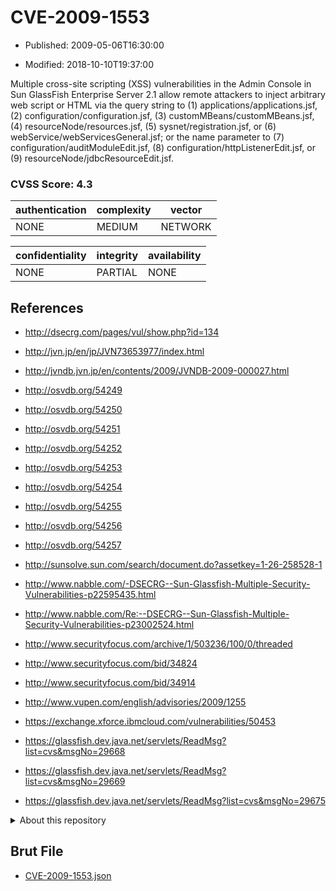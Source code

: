 # CVE-2009-1553

- Published: 2009-05-06T16:30:00

- Modified: 2018-10-10T19:37:00

Multiple cross-site scripting (XSS) vulnerabilities in the Admin Console in Sun GlassFish Enterprise Server 2.1 allow remote attackers to inject arbitrary web script or HTML via the query string to (1) applications/applications.jsf, (2) configuration/configuration.jsf, (3) customMBeans/customMBeans.jsf, (4) resourceNode/resources.jsf, (5) sysnet/registration.jsf, or (6) webService/webServicesGeneral.jsf; or the name parameter to (7) configuration/auditModuleEdit.jsf, (8) configuration/httpListenerEdit.jsf, or (9) resourceNode/jdbcResourceEdit.jsf.

### CVSS Score: **4.3**

| authentication | complexity | vector |
| --- | --- | --- |
| NONE | MEDIUM | NETWORK |

| confidentiality | integrity | availability |
| --- | --- | --- |
| NONE | PARTIAL | NONE |

## References

* http://dsecrg.com/pages/vul/show.php?id=134

* http://jvn.jp/en/jp/JVN73653977/index.html

* http://jvndb.jvn.jp/en/contents/2009/JVNDB-2009-000027.html

* http://osvdb.org/54249

* http://osvdb.org/54250

* http://osvdb.org/54251

* http://osvdb.org/54252

* http://osvdb.org/54253

* http://osvdb.org/54254

* http://osvdb.org/54255

* http://osvdb.org/54256

* http://osvdb.org/54257

* http://sunsolve.sun.com/search/document.do?assetkey=1-26-258528-1

* http://www.nabble.com/-DSECRG--Sun-Glassfish-Multiple-Security-Vulnerabilities-p22595435.html

* http://www.nabble.com/Re:--DSECRG--Sun-Glassfish-Multiple-Security-Vulnerabilities-p23002524.html

* http://www.securityfocus.com/archive/1/503236/100/0/threaded

* http://www.securityfocus.com/bid/34824

* http://www.securityfocus.com/bid/34914

* http://www.vupen.com/english/advisories/2009/1255

* https://exchange.xforce.ibmcloud.com/vulnerabilities/50453

* https://glassfish.dev.java.net/servlets/ReadMsg?list=cvs&msgNo=29668

* https://glassfish.dev.java.net/servlets/ReadMsg?list=cvs&msgNo=29669

* https://glassfish.dev.java.net/servlets/ReadMsg?list=cvs&msgNo=29675

<details>
<summary>About this repository</summary> 

  This repository is part of the project [Live Hack CVE](https://github.com/Live-Hack-CVE). Main website can be found [www.live-hack.org](https://www.live-hack.org) 
  
  Made by [Sn0wAlice](https://github.com/Sn0wAlice) for the people that care about security and need to have a feed of the latest CVEs. Hope you enjoy it, don't forget to star the repo and follow me on [Twitter](https://twitter.com/Sn0wAlice) and [Github](https://github.com/Sn0wAlice). And that is my [personnal website](https://www.alice-snow.me/)

  - [Home Page](https://github.com/Live-Hack-CVE)
  - [Framework](https://github.com/Live-Hack-CVE/cve-framework)
  - [CVE database](https://github.com/Live-Hack-CVE/full_database)
  - [Changelog](https://github.com/Live-Hack-CVE/Changelog)
</details>

## Brut File

* [CVE-2009-1553.json](https://raw.githubusercontent.com/Live-Hack-CVE/full_database/main/cves/2009/CVE-2009-1553.json)

